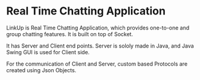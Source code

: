 # Real Time Chatting Application

LinkUp is Real Time Chatting Application, which provides one-to-one and group chatting features. It is built on top of Socket. 

It has Server and Client end points. Server is sololy made in Java, and Java Swing GUI is used for Client side.

For the communication of Client and Server, custom based Protocols are created using Json Objects.

